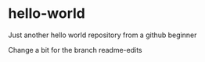 # hello-world
Just another hello world repository from a github beginner

Change a bit for the branch readme-edits
